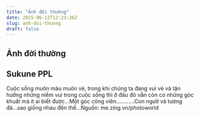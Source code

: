 ```yaml
---
title: "Ảnh đời thường"
date: 2025-06-12T12:23:26Z
slug: anh-doi-thuong
draft: false
---
```


## Ảnh đời thường

## Sukune PPL

Cuộc sống muôn màu muôn vẻ, trong khi chúng ta đang vui vẻ và tận hưởng những niềm vui trong cuộc sống thì ở đâu đó vẫn còn có những góc khuất mà ít ai biết được...Một góc công viên............Con ngườ và tượng đá...sao giống nhau đến thế...Nguồn: me.zing.vn/photoworld